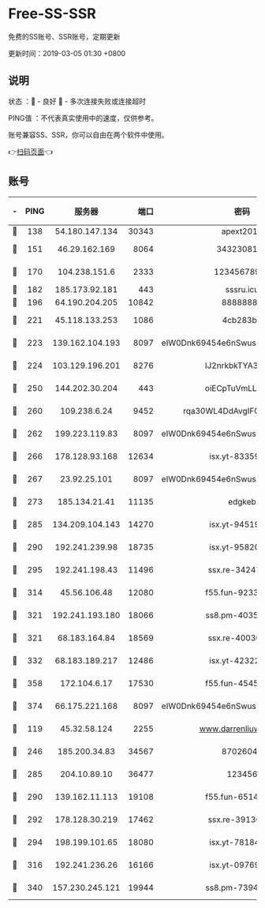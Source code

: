 # Free-SS-SSR

免费的SS账号、SSR账号，定期更新

更新时间：2019-03-05 01:30 +0800

## 说明

状态     ：🙂 - 良好 🙁 - 多次连接失败或连接超时

PING值   ：不代表真实使用中的速度，仅供参考。

账号兼容SS、SSR，你可以自由在两个软件中使用。

👉[扫码页面](https://liesauer.github.io/free-ss-ssr.github.io/)👈

## 账号

|-|PING|服务器|端口|密码|加密方式|区域|
|:----:|:----:|:-----:|-----:|:----:|:----:|:----:|
|🙂|138|54.180.147.134|30343|apext2019|chacha20|KR|
|🙂|151|46.29.162.169|8064|3432308177|aes-256-cfb|RU|
|🙂|170|104.238.151.6|2333|12345678900|aes-256-cfb|JP|
|🙂|182|185.173.92.181|443|sssru.icu|rc4-md5|RU|
|🙂|196|64.190.204.205|10842|88888888|rc4-md5|US|
|🙂|221|45.118.133.253|1086|4cb283b8|aes-256-cfb|SG|
|🙂|223|139.162.104.193|8097|eIW0Dnk69454e6nSwuspv9DmS201tQ0D|aes-256-cfb|JP|
|🙂|224|103.129.196.201|8276|lJ2nrkbkTYA30wv0|aes-256-cfb|US|
|🙂|250|144.202.30.204|443|oiECpTuVmLLxk4Ts|aes-256-cfb|US|
|🙂|260|109.238.6.24|9452|rqa30WL4DdAvgIFG6Fs3znzTa|aes-256-cfb|FR|
|🙂|262|199.223.119.83|8097|eIW0Dnk69454e6nSwuspv9DmS201tQ0D|aes-256-cfb|US|
|🙂|266|178.128.93.168|12634|isx.yt-83359917|aes-256-cfb|SG|
|🙂|267|23.92.25.101|8097|eIW0Dnk69454e6nSwuspv9DmS201tQ0D|aes-256-cfb|US|
|🙂|273|185.134.21.41|11135|edgkeb|aes-256-cfb|GB|
|🙂|285|134.209.104.143|14270|isx.yt-94519084|aes-256-cfb|SG|
|🙂|290|192.241.239.98|18735|isx.yt-95820139|aes-256-cfb|US|
|🙂|295|192.241.198.43|11496|ssx.re-34247087|aes-256-cfb|US|
|🙂|314|45.56.106.48|12080|f55.fun-92337003|aes-256-cfb|US|
|🙂|321|192.241.193.180|18066|ss8.pm-40352381|aes-256-cfb|US|
|🙂|321|68.183.164.84|18569|ssx.re-40036320|aes-256-cfb|US|
|🙂|332|68.183.189.217|12486|isx.yt-42322942|aes-256-cfb|SG|
|🙂|358|172.104.6.17|17530|f55.fun-45452436|aes-256-cfb|US|
|🙂|374|66.175.221.168|8097|eIW0Dnk69454e6nSwuspv9DmS201tQ0D|aes-256-cfb|US|
|🙂|119|45.32.58.124|2255|www.darrenliuwei.com|aes-256-cfb|JP|
|🙂|246|185.200.34.83|34567|87026045|aes-256-cfb|US|
|🙂|285|204.10.89.10|36477|123456|aes-256-cfb|US|
|🙂|290|139.162.11.113|19108|f55.fun-65147791|aes-256-cfb|SG|
|🙂|292|178.128.30.219|17462|ssx.re-39136705|aes-256-cfb|SG|
|🙂|294|198.199.101.65|18080|isx.yt-78184489|aes-256-cfb|US|
|🙂|316|192.241.236.26|16166|isx.yt-09769627|aes-256-cfb|US|
|🙂|340|157.230.245.121|19944|ss8.pm-73943906|aes-256-cfb|SG|
